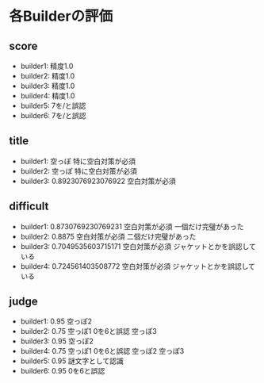 # 各Builderの評価

## score

- builder1: 精度1.0
- builder2: 精度1.0
- builder3: 精度1.0
- builder4: 精度1.0
- builder5: 7を/と誤認
- builder6: 7を/と誤認

## title

- builder1: 空っぽ 特に空白対策が必須
- builder2: 空っぽ 特に空白対策が必須
- builder3: 0.8923076923076922 空白対策が必須

## difficult

- builder1: 0.8730769230769231 空白対策が必須 一個だけ完璧があった
- builder2: 0.8875 空白対策が必須 二個だけ完璧があった
- builder3: 0.7049535603715171 空白対策が必須 ジャケットとかを誤認している
- builder4: 0.724561403508772 空白対策が必須 ジャケットとかを誤認している

## judge

- builder1: 0.95 空っぽ2
- builder2: 0.75 空っぽ1 0を6と誤認 空っぽ3
- builder3: 0.95 空っぽ2
- builder4: 0.75 空っぽ1 0を6と誤認 空っぽ2 空っぽ3
- builder5: 0.95 謎文字として認識
- builder6: 0.95 0を6と誤認
